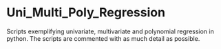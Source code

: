 # Uni_Multi_Poly_Regression

Scripts exemplifying univariate, multivariate and polynomial regression in python.
The scripts are commented with as much detail as possible.
